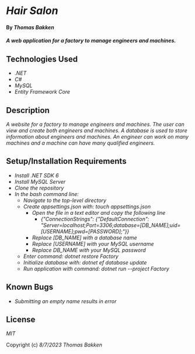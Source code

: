 # _Hair Salon_

#### By _**Thomas Bakken**_

#### _A web application for a factory to manage engineers and machines._

## Technologies Used

* _.NET_
* _C#_
* _MySQL_
* _Entity Framework Core_

## Description

_A website for a factory to manage engineers and machines. The user can view and create both engineers and machines. A database is used to store information about engineers and machines. An engineer can work on many machines and a machine can have many qualified engineers._

## Setup/Installation Requirements

* _Install .NET SDK 6_
* _Install MySQL Server_
* _Clone the repository_
* _In the bash command line:_
  * _Navigate to the top-level directory_
  * _Create appsettings.json with: touch appsettings.json_
    * _Open the file in a text editor and copy the following line_
      * _\{"ConnectionStrings": \{"DefaultConnection": "Server=localhost;Port=3306;database=\[DB_NAME\];uid=\[USERNAME\];pwd=\[PASSWORD\];"\}\}_
    * _Replace \[DB_NAME\] with a database name_
    * _Replace \[USERNAME\] with your MySQL username_
    * _Replace DB_NAME with your MySQL password_
  * _Enter command: dotnet restore Factory_
  * _Initialize database with: dotnet ef database update_
  * _Run application with command: dotnet run --project Factory_


## Known Bugs

* _Submitting an empty name results in error_

## License

_MIT_

Copyright (c) _8/7/2023_ _Thomas Bakken_